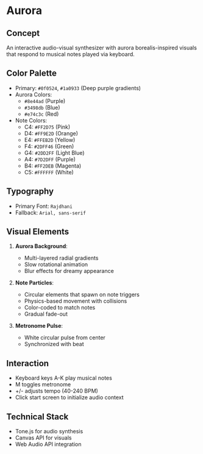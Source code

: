 # Aurora

## Concept
An interactive audio-visual synthesizer with aurora borealis-inspired visuals that respond to musical notes played via keyboard.

## Color Palette
- Primary: `#0f0524`, `#1a0933` (Deep purple gradients)
- Aurora Colors: 
  - `#8e44ad` (Purple)
  - `#3498db` (Blue)
  - `#e74c3c` (Red)
- Note Colors:
  - C4: `#FF2D75` (Pink)
  - D4: `#FF9E2D` (Orange)
  - E4: `#FFEB2D` (Yellow)
  - F4: `#2DFF46` (Green)
  - G4: `#2DD2FF` (Light Blue)
  - A4: `#7D2DFF` (Purple)
  - B4: `#FF2DEB` (Magenta)
  - C5: `#FFFFFF` (White)

## Typography
- Primary Font: `Rajdhani` 
- Fallback: `Arial, sans-serif`

## Visual Elements
1. **Aurora Background**:
   - Multi-layered radial gradients
   - Slow rotational animation
   - Blur effects for dreamy appearance

2. **Note Particles**:
   - Circular elements that spawn on note triggers
   - Physics-based movement with collisions
   - Color-coded to match notes
   - Gradual fade-out

3. **Metronome Pulse**:
   - White circular pulse from center
   - Synchronized with beat

## Interaction
- Keyboard keys A-K play musical notes
- M toggles metronome
- +/- adjusts tempo (40-240 BPM)
- Click start screen to initialize audio context

## Technical Stack
- Tone.js for audio synthesis
- Canvas API for visuals
- Web Audio API integration